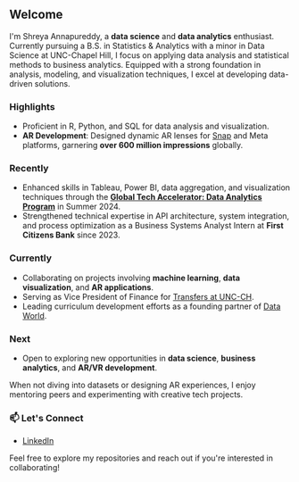 ## Welcome  

I'm Shreya Annapureddy, a **data science** and **data analytics** enthusiast. Currently pursuing a B.S. in Statistics & Analytics with a minor in Data Science at UNC-Chapel Hill, I focus on applying data analysis and statistical methods to business analytics. Equipped with a strong foundation in analysis, modeling, and visualization techniques, I excel at developing data-driven solutions.  

###  Highlights  
-  Proficient in R, Python, and SQL for data analysis and visualization.  
-  **AR Development**: Designed dynamic AR lenses for [Snap](https://lensstudio.snapchat.com/creator/hG9De5xaBTOFzRNVdtWfpw) and Meta platforms, garnering **over 600 million impressions** globally.  

### Recently  
- Enhanced skills in Tableau, Power BI, data aggregation, and visualization techniques through the **[Global Tech Accelerator: Data Analytics Program](https://www.credential.net/a97b4ebe-3b13-4b35-8f98-aa16c4dc64a4)** in Summer 2024.  
- Strengthened technical expertise in API architecture, system integration, and process optimization as a Business Systems Analyst Intern at **First Citizens Bank** since 2023.  

### Currently  
- Collaborating on projects involving **machine learning**, **data visualization**, and **AR applications**.  
- Serving as Vice President of Finance for [Transfers at UNC-CH](https://heellife.unc.edu/organization/transfers-at-unc).  
- Leading curriculum development efforts as a founding partner of [Data World](https://cads.cs.unc.edu/data-world/).  

### Next  
- Open to exploring new opportunities in **data science**, **business analytics**, and **AR/VR development**.  

When not diving into datasets or designing AR experiences, I enjoy mentoring peers and experimenting with creative tech projects.  

### 📫 Let's Connect  
- [LinkedIn](https://linkedin.com/in/shreyanna/)  

Feel free to explore my repositories and reach out if you're interested in collaborating!  
